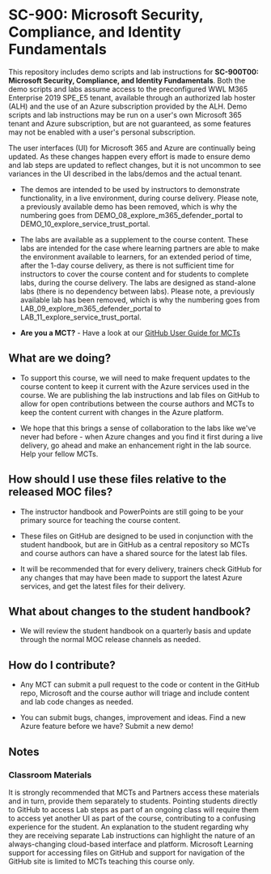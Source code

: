 # SC-900: Microsoft Security, Compliance, and Identity Fundamentals

This repository includes demo scripts and lab instructions for **SC-900T00: Microsoft Security, Compliance, and Identity Fundamentals**.  Both the demo scripts and labs assume access to the preconfigured WWL M365 Enterprise 2019 SPE_E5 tenant, available through an authorized lab hoster (ALH) and the use of an Azure subscription provided by the ALH. Demo scripts and lab instructions may be run on a user's own Microsoft 365 tenant and Azure subscription, but are not guaranteed, as some features may not be enabled with a user's personal subscription.

The user interfaces (UI) for Microsoft 365 and Azure are continually being updated.  As these changes happen every effort is made to ensure demo and lab steps are updated to reflect changes, but it is not uncommon to see variances in the UI described in the labs/demos and the actual tenant. 

- The demos are intended to be used by instructors to demonstrate functionality, in a live environment, during course delivery.  Please note, a previously available demo has been removed, which is why the numbering goes from DEMO_08_explore_m365_defender_portal to DEMO_10_explore_service_trust_portal.

- The labs are available as a supplement to the course content. These labs are intended for the case where learning partners are able to make the environment available to learners, for an extended period of time, after the 1-day course delivery, as there is not sufficient time for instructors to cover the course content and for students to complete labs, during the course delivery. The labs are designed as stand-alone labs (there is no dependency between labs).  Please note, a previously available lab has been removed, which is why the numbering goes from LAB_09_explore_m365_defender_portal to LAB_11_explore_service_trust_portal.

- **Are you a MCT?** - Have a look at our [GitHub User Guide for MCTs](https://microsoftlearning.github.io/MCT-User-Guide/)


## What are we doing?

- To support this course, we will need to make frequent updates to the course content to keep it current with the Azure services used in the course.  We are publishing the lab instructions and lab files on GitHub to allow for open contributions between the course authors and MCTs to keep the content current with changes in the Azure platform.

- We hope that this brings a sense of collaboration to the labs like we've never had before - when Azure changes and you find it first during a live delivery, go ahead and make an enhancement right in the lab source.  Help your fellow MCTs.

## How should I use these files relative to the released MOC files?

- The instructor handbook and PowerPoints are still going to be your primary source for teaching the course content.

- These files on GitHub are designed to be used in conjunction with the student handbook, but are in GitHub as a central repository so MCTs and course authors can have a shared source for the latest lab files.

- It will be recommended that for every delivery, trainers check GitHub for any changes that may have been made to support the latest Azure services, and get the latest files for their delivery.

## What about changes to the student handbook?

- We will review the student handbook on a quarterly basis and update through the normal MOC release channels as needed.

## How do I contribute?

- Any MCT can submit a pull request to the code or content in the GitHub repo, Microsoft and the course author will triage and include content and lab code changes as needed.

- You can submit bugs, changes, improvement and ideas.  Find a new Azure feature before we have?  Submit a new demo!

## Notes

### Classroom Materials

It is strongly recommended that MCTs and Partners access these materials and in turn, provide them separately to students.  Pointing students directly to GitHub to access Lab steps as part of an ongoing class will require them to access yet another UI as part of the course, contributing to a confusing experience for the student. An explanation to the student regarding why they are receiving separate Lab instructions can highlight the nature of an always-changing cloud-based interface and platform. Microsoft Learning support for accessing files on GitHub and support for navigation of the GitHub site is limited to MCTs teaching this course only.
